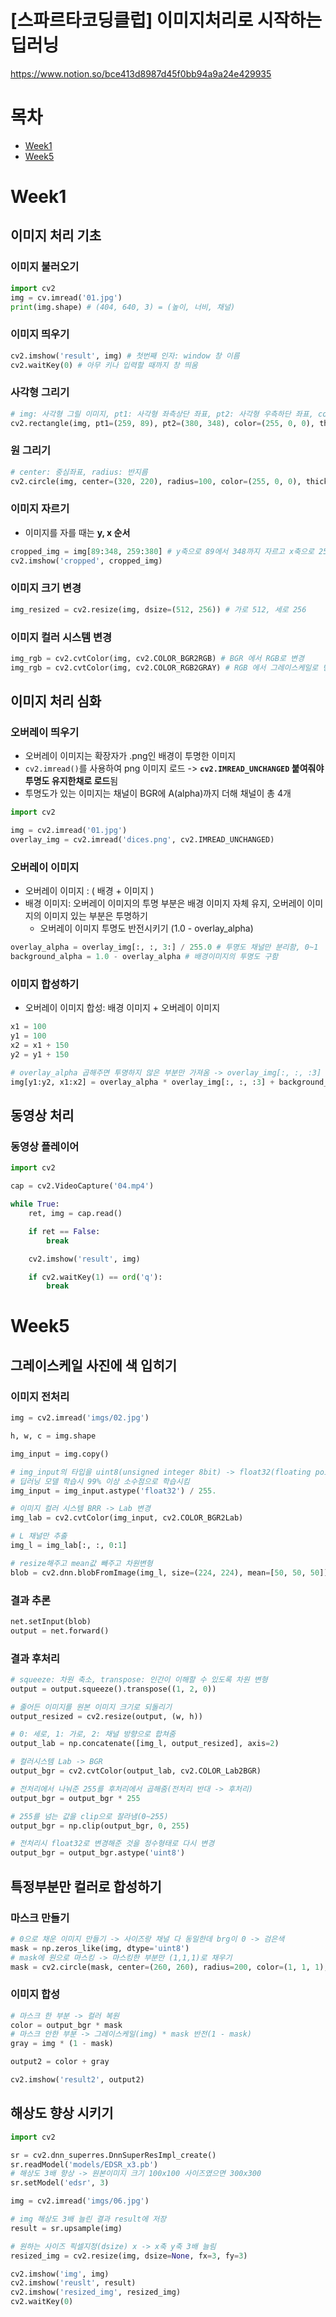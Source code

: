 # [스파르타코딩클럽] 이미지처리로 시작하는 딥러닝

https://www.notion.so/bce413d8987d45f0bb94a9a24e429935

# 목차

- [Week1](#Week1)
- [Week5](#Week5)

# Week1

## 이미지 처리 기초

### 이미지 불러오기

```py
import cv2
img = cv.imread('01.jpg')
print(img.shape) # (404, 640, 3) = (높이, 너비, 채널)
```

### 이미지 띄우기

```py
cv2.imshow('result', img) # 첫번째 인자: window 창 이름
cv2.waitKey(0) # 아무 키나 입력할 때까지 창 띄움
```

### 사각형 그리기

```py
# img: 사각형 그릴 이미지, pt1: 사각형 좌측상단 좌표, pt2: 사각형 우측하단 좌표, color: 사각형 색깔(BGR), thickness: 도형선 두께(-1은 내부 채우기)
cv2.rectangle(img, pt1=(259, 89), pt2=(380, 348), color=(255, 0, 0), thickness=2)
```

### 원 그리기

```py
# center: 중심좌표, radius: 반지름
cv2.circle(img, center=(320, 220), radius=100, color=(255, 0, 0), thickness=2)
```

### 이미지 자르기

- 이미지를 자를 때는 **y, x 순서**

```py
cropped_img = img[89:348, 259:380] # y축으로 89에서 348까지 자르고 x축으로 259에서 380까지 자름
cv2.imshow('cropped', cropped_img)
```

### 이미지 크기 변경

```py
img_resized = cv2.resize(img, dsize=(512, 256)) # 가로 512, 세로 256
```

### 이미지 컬러 시스템 변경

```py
img_rgb = cv2.cvtColor(img, cv2.COLOR_BGR2RGB) # BGR 에서 RGB로 변경
img_rgb = cv2.cvtColor(img, cv2.COLOR_RGB2GRAY) # RGB 에서 그레이스케일로 변경
```

## 이미지 처리 심화

### 오버레이 띄우기

- 오버레이 이미지는 확장자가 .png인 배경이 투명한 이미지
- `cv2.imread()`를 사용하여 png 이미지 로드 -> **`cv2.IMREAD_UNCHANGED` 붙여줘야 투명도 유지한채로 로드**됨
- 투명도가 있는 이미지는 채널이 BGR에 A(alpha)까지 더해 채널이 총 4개

```py
import cv2

img = cv2.imread('01.jpg')
overlay_img = cv2.imread('dices.png', cv2.IMREAD_UNCHANGED)
```

### 오버레이 이미지

- 오버레이 이미지 : ( 배경 + 이미지 )
- 배경 이미지: 오버레이 이미지의 투명 부분은 배경 이미지 자체 유지, 오버레이 이미지의 이미지 있는 부분은 투명하기
  - 오버레이 이미지 투명도 반전시키기 (1.0 - overlay_alpha)

```py
overlay_alpha = overlay_img[:, :, 3:] / 255.0 # 투명도 채널만 분리함, 0~1
background_alpha = 1.0 - overlay_alpha # 배경이미지의 투명도 구함
```

### 이미지 합성하기

- 오버레이 이미지 합성: 배경 이미지 + 오버레이 이미지

```py
x1 = 100
y1 = 100
x2 = x1 + 150
y2 = y1 + 150

# overlay_alpha 곱해주면 투명하지 않은 부분만 가져옴 -> overlay_img[:, :, :3] BGR 채널만 가져오기
img[y1:y2, x1:x2] = overlay_alpha * overlay_img[:, :, :3] + background_alpha * img[y1:y2, x1:x2]
```

## 동영상 처리

### 동영상 플레이어

```py
import cv2

cap = cv2.VideoCapture('04.mp4')

while True:
	ret, img = cap.read()

	if ret == False:
		break

	cv2.imshow('result', img)

	if cv2.waitKey(1) == ord('q'):
		break
```

# Week5

## 그레이스케일 사진에 색 입히기

### 이미지 전처리

```py
img = cv2.imread('imgs/02.jpg')

h, w, c = img.shape

img_input = img.copy()

# img_input의 타입을 uint8(unsigned integer 8bit) -> float32(floating point 32 bit)로 변경
# 딥러닝 모델 학습시 99% 이상 소수점으로 학습시킴
img_input = img_input.astype('float32') / 255.

# 이미지 컬러 시스템 BRR -> Lab 변경
img_lab = cv2.cvtColor(img_input, cv2.COLOR_BGR2Lab)

# L 채널만 추출
img_l = img_lab[:, :, 0:1]

# resize해주고 mean값 빼주고 차원변형
blob = cv2.dnn.blobFromImage(img_l, size=(224, 224), mean=[50, 50, 50])
```

### 결과 추론

```py
net.setInput(blob)
output = net.forward()
```

### 결과 후처리

```py
# squeeze: 차원 축소, transpose: 인간이 이해할 수 있도록 차원 변형
output = output.squeeze().transpose((1, 2, 0))

# 줄어든 이미지를 원본 이미지 크기로 되돌리기
output_resized = cv2.resize(output, (w, h))

# 0: 세로, 1: 가로, 2: 채널 방향으로 합쳐줌
output_lab = np.concatenate([img_l, output_resized], axis=2)

# 컬러시스템 Lab -> BGR
output_bgr = cv2.cvtColor(output_lab, cv2.COLOR_Lab2BGR)

# 전처리에서 나눠준 255를 후처리에서 곱해줌(전처리 반대 -> 후처리)
output_bgr = output_bgr * 255

# 255를 넘는 값을 clip으로 잘라냄(0~255)
output_bgr = np.clip(output_bgr, 0, 255)

# 전처리시 float32로 변경해준 것을 정수형태로 다시 변경
output_bgr = output_bgr.astype('uint8')
```

## 특정부분만 컬러로 합성하기

### 마스크 만들기

```py
# 0으로 채운 이미지 만들기 -> 사이즈랑 채널 다 동일한데 brg이 0 -> 검은색
mask = np.zeros_like(img, dtype='uint8')
# mask에 원으로 마스킹 -> 마스킹한 부분만 (1,1,1)로 채우기
mask = cv2.circle(mask, center=(260, 260), radius=200, color=(1, 1, 1), thickness=-1)
```

### 이미지 합성

```py
# 마스크 한 부분 -> 컬러 복원
color = output_bgr * mask
# 마스크 안한 부분 -> 그레이스케일(img) * mask 반전(1 - mask)
gray = img * (1 - mask)

output2 = color + gray

cv2.imshow('result2', output2)
```

## 해상도 향상 시키기

```py
import cv2

sr = cv2.dnn_superres.DnnSuperResImpl_create()
sr.readModel('models/EDSR_x3.pb')
# 해상도 3배 향상 -> 원본이미지 크기 100x100 사이즈였으면 300x300
sr.setModel('edsr', 3)

img = cv2.imread('imgs/06.jpg')

# img 해상도 3배 늘린 결과 result에 저장
result = sr.upsample(img)

# 원하는 사이즈 픽셀지정(dsize) x -> x축 y축 3배 늘림
resized_img = cv2.resize(img, dsize=None, fx=3, fy=3)

cv2.imshow('img', img)
cv2.imshow('reuslt', result)
cv2.imshow('resized_img', resized_img)
cv2.waitKey(0)
```
